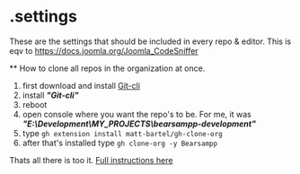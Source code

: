 # .settings

These are the settings that should be included in every repo & editor.
This is eqv to https://docs.joomla.org/Joomla_CodeSniffer

** How to clone all repos in the organization at once.

1. first download and install [Git-cli](https://cli.github.com/)
2. install _**"Git-cli"**_
3. reboot
4. open console where you want the repo's to be.  For me, it was **_"E:\Development\MY_PROJECTS\bearsampp-development"_**
5. type `gh extension install matt-bartel/gh-clone-org`
6. after that's installed type `gh clone-org -y Bearsampp`

Thats all there is too it.  [Full instructions here](https://github.com/matt-bartel/gh-clone-org)
